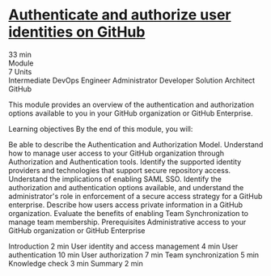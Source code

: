 # [Authenticate and authorize user identities on GitHub](https://learn.microsoft.com/en-us/training/modules/authenticate-authorize-user-identities-github/?source=docs)

33 min  
Module  
7 Units  
Intermediate DevOps Engineer Administrator Developer Solution Architect GitHub

This module provides an overview of the authentication and authorization options available to you in your GitHub organization or GitHub Enterprise.

Learning objectives
By the end of this module, you will:

Be able to describe the Authentication and Authorization Model.
Understand how to manage user access to your GitHub organization through Authorization and Authentication tools.
Identify the supported identity providers and technologies that support secure repository access.
Understand the implications of enabling SAML SSO.
Identify the authorization and authentication options available, and understand the administrator's role in enforcement of a secure access strategy for a GitHub enterprise.
Describe how users access private information in a GitHub organization.
Evaluate the benefits of enabling Team Synchronization to manage team membership.
Prerequisites
Administrative access to your GitHub organization or GitHub Enterprise

Introduction
2 min
User identity and access management
4 min
User authentication
10 min
User authorization
7 min
Team synchronization
5 min
Knowledge check
3 min
Summary
2 min
